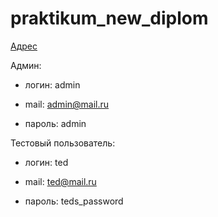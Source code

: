 # praktikum_new_diplom

[Адрес](http://51.250.21.119/)

Админ:

- логин: admin

- mail: admin@mail.ru

- пароль: admin

Тестовый пользователь:

- логин: ted

- mail: ted@mail.ru

- пароль: teds_password
